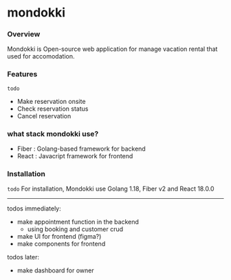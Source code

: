# mondokki

### Overview
Mondokki is Open-source web application for manage vacation rental that used for accomodation.

### Features
`todo`
* Make reservation onsite
* Check reservation status
* Cancel reservation

### what stack mondokki use?
* Fiber : Golang-based framework for backend
* React : Javacript framework for frontend

### Installation
`todo`
For installation, Mondokki use Golang 1.18, Fiber v2 and React 18.0.0
___

todos immediately:
* make appointment function in the backend
  *  using booking and customer crud
* make UI for frontend (figma?)
* make components for frontend

todos later:
* make dashboard for owner

